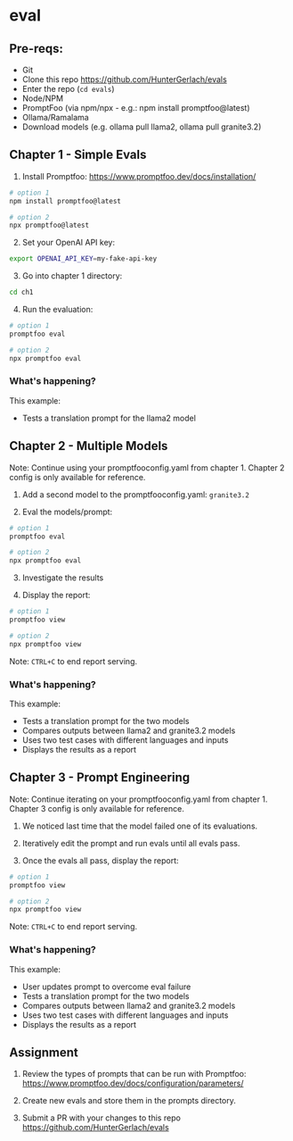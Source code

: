 # eval

## Pre-reqs:

- Git
- Clone this repo <https://github.com/HunterGerlach/evals>
- Enter the repo (`cd evals`)
- Node/NPM
- PromptFoo (via npm/npx - e.g.: npm install promptfoo@latest)
- Ollama/Ramalama
- Download models (e.g. ollama pull llama2, ollama pull granite3.2)

## Chapter 1 - Simple Evals

1. Install Promptfoo: https://www.promptfoo.dev/docs/installation/

```bash
# option 1
npm install promptfoo@latest

# option 2
npx promptfoo@latest
```

2. Set your OpenAI API key:

```bash
export OPENAI_API_KEY=my-fake-api-key
```

3. Go into chapter 1 directory:

```bash
cd ch1
```

4. Run the evaluation:

```bash
# option 1
promptfoo eval

# option 2
npx promptfoo eval
```

### What's happening?

This example:

- Tests a translation prompt for the llama2 model


## Chapter 2 - Multiple Models

Note: Continue using your promptfooconfig.yaml from chapter 1. Chapter 2 config is only available for reference.

1. Add a second model to the promptfooconfig.yaml: `granite3.2`

2. Eval the models/prompt:

```bash
# option 1
promptfoo eval

# option 2
npx promptfoo eval
```

3. Investigate the results

4. Display the report:

```bash
# option 1
promptfoo view

# option 2
npx promptfoo view
```

Note: `CTRL+C` to end report serving.

### What's happening?

This example:

- Tests a translation prompt for the two models
- Compares outputs between llama2 and granite3.2 models
- Uses two test cases with different languages and inputs
- Displays the results as a report

## Chapter 3 - Prompt Engineering

Note: Continue iterating on your promptfooconfig.yaml from chapter 1. Chapter 3 config is only available for reference.

1. We noticed last time that the model failed one of its evaluations.

2. Iteratively edit the prompt and run evals until all evals pass.

3. Once the evals all pass, display the report:

```bash
# option 1
promptfoo view

# option 2
npx promptfoo view
```

Note: `CTRL+C` to end report serving.

### What's happening?

This example:

- User updates prompt to overcome eval failure
- Tests a translation prompt for the two models
- Compares outputs between llama2 and granite3.2 models
- Uses two test cases with different languages and inputs
- Displays the results as a report

## Assignment

1. Review the types of prompts that can be run with Promptfoo: <https://www.promptfoo.dev/docs/configuration/parameters/>

2. Create new evals and store them in the prompts directory.

3. Submit a PR with your changes to this repo <https://github.com/HunterGerlach/evals>